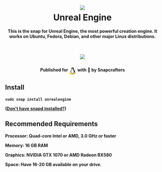 <h1 align="center">
  <img src="https://user-images.githubusercontent.com/45159366/53942613-12f3e780-4070-11e9-9694-cdb35d131f7e.png">
  <br />
Unreal Engine
</h1>

<p align="center"><b>This is the snap for Unreal Engine, the most powerful creation engine. It works on Ubuntu, Fedora, Debian, and other major Linux distributions. </p>

<!-- Uncomment and modify this when you are provided a build status badge
<p align="center">
<a href="https://build.snapcraft.io/user/snapcrafters/fork-and-rename-me"><img src="https://build.snapcraft.io/badge/snapcrafters/fork-and-rename-me.svg" alt="Snap Status"></a>
</p>
-->
<h1 align="center">
  <img src="https://user-images.githubusercontent.com/45159366/53942616-138c7e00-4070-11e9-8e10-9fb1ebae68f9.png">
  <br />
</h1>

<p align="center">Published for <img src="https://raw.githubusercontent.com/anythingcodes/slack-emoji-for-techies/gh-pages/emoji/tux.png" align="top" width="24" /> with 💝 by Snapcrafters</p>

## Install

    sudo snap install unrealengine

([Don't have snapd installed?](https://snapcraft.io/docs/core/install))


## Recommended Requirements

Processor: Quad-core Intel or AMD, 3.0 GHz or faster

Memory:  16 GB RAM

Graphics: NVIDIA GTX 1070 or AMD Radeon RX580 

Space: Have 16-20 GB available on your drive.
